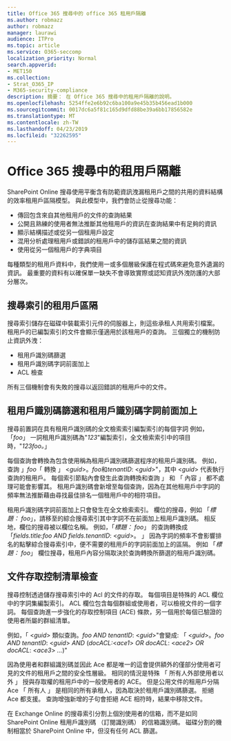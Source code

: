 ```yaml
---
title: Office 365 搜尋中的 office 365 租用戶隔離
ms.author: robmazz
author: robmazz
manager: laurawi
audience: ITPro
ms.topic: article
ms.service: O365-seccomp
localization_priority: Normal
search.appverid:
- MET150
ms.collection:
- Strat_O365_IP
- M365-security-compliance
description: 摘要： 在 Office 365 搜尋中的租用戶隔離的說明。
ms.openlocfilehash: 5254ffe2e6b92c6ba100a9e45b35b456ead1b000
ms.sourcegitcommit: 0017dc6a5f81c165d9dfd88be39a6bb17856582e
ms.translationtype: MT
ms.contentlocale: zh-TW
ms.lasthandoff: 04/23/2019
ms.locfileid: "32262595"
---
```

# <a name="tenant-isolation-in-office-365-search"></a>Office 365 搜尋中的租用戶隔離
SharePoint Online 搜尋使用平衡含有防範資訊洩漏租用戶之間的共用的資料結構的效率租用戶區隔模型。 與此模型中，我們會防止從搜尋功能：
- 傳回包含來自其他租用戶的文件的查詢結果
- 公開且熟練的使用者無法推斷其他租用戶的資訊在查詢結果中有足夠的資訊
- 顯示結構描述或從另一個租用戶設定
- 混用分析處理租用戶或錯誤的租用戶中的儲存區結果之間的資訊
- 使用從另一個租用戶的字典項目

每種類型的租用戶資料中，我們使用一或多個層級保護在程式碼來避免意外遺漏的資訊。 最重要的資料有以確保單一缺失不會導致實際或認知資訊外洩防護的大部分層次。

## <a name="tenant-separation-for-the-search-index"></a>搜尋索引的租用戶區隔
搜尋索引儲存在磁碟中裝載索引元件的伺服器上，則這些承租人共用索引檔案。 租用戶的已編製索引的文件會顯示僅適用於該租用戶的查詢。 三個獨立的機制防止資訊外洩：
- 租用戶識別碼篩選
- 租用戶識別碼字詞前面加上
- ACL 檢查

所有三個機制會有失敗的搜尋以返回錯誤的租用戶中的文件。

## <a name="tenant-id-filtering-and-tenant-id-term-prefixing"></a>租用戶識別碼篩選和租用戶識別碼字詞前面加上
搜尋前置詞在具有租用戶識別碼的全文檢索索引編製索引的每個字詞 例如，「*foo*」 一詞租用戶識別碼為"*123*"編製索引，全文檢索索引中的項目時，"*123foo。*」

每個查詢會轉換為包含使用稱為租用戶識別碼篩選程序的租用戶識別碼。 例如，查詢 」*foo*「 轉換 」 <*guid*>。*foo*和*tenantID*: <*guid*>"，其中 <*guid*> 代表執行查詢的租用戶。 每個索引節點內會發生此查詢轉換和查詢 」 和 「 內容 」 都不處理可能會影響其。 租用戶識別碼會新增至每個查詢，因為在其他租用戶中字詞的頻率無法推斷藉由尋找最佳排名一個租用戶中的相符項目。

租用戶識別碼字詞前面加上只會發生在全文檢索索引。 欄位的搜尋，例如 「*標題： foo*」，請移至的綜合搜尋索引其中字詞不在前面加上租用戶識別碼。 相反地，欄位的搜尋被以欄位名稱。 例如，「*標題： foo*」 的查詢轉換成 「*fields.title:foo AND fields.tenantID*: <*guid*>。 」 因為字詞的頻率不會影響排名的點擊綜合搜尋索引中，便不需要的租用戶的字詞前面加上的區隔。 例如 「*標題： foo*」 欄位搜尋，租用戶內容分隔取決於查詢轉換所篩選的租用戶識別碼。

## <a name="document-access-control-list-checks"></a>文件存取控制清單檢查
搜尋控制透過儲存搜尋索引中的 Acl 的文件的存取。 每個項目是特殊的 ACL 欄位中的字詞集編製索引。 ACL 欄位包含每個群組或使用者，可以檢視文件的一個字詞。 每個查詢進一步強化的存取控制項目 (ACE) 條款，另一個用於每個已驗證的使用者所屬的群組清單。

例如，「 <*guid*> 類似查詢。*foo AND tenantID*: <*guid*>"會變成: 「 <*guid*>。*foo AND tenantID*: <*guid*> *AND* (*docACL:*<*ace1*> *OR docACL*: <*ace2*> *OR docACL*: <*ace3*> *...*)"

因為使用者和群組識別碼並因此 Ace 都是唯一的這會提供額外的僅部分使用者可見的文件的租用戶之間的安全性層級。 相同的情況是特殊 「 所有人外部使用者以外 」 授與存取權的租用戶中的一般使用者的 ACE。 但是公用文件的租用戶分隔 Ace 「 所有人 」 是相同的所有承租人，因為取決於租用戶識別碼篩選。 拒絕 Ace 都支援。 查詢增強新增的子句會拒絕 ACE 相符時，結果中移除文件。

在 Exchange Online 的搜尋索引分割上個別使用者的信箱，而不是如同 SharePoint Online 租用戶識別碼 （訂閱識別碼） 的信箱識別碼。 磁碟分割的機制相當於 SharePoint Online 中，但沒有任何 ACL 篩選。
